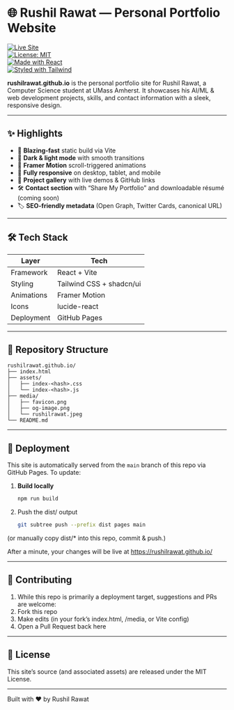 # 🌐 Rushil Rawat — Personal Portfolio Website

[![Live Site](https://img.shields.io/badge/Live-Portfolio-blue?logo=github&logoColor=white)](https://rushilrawat.github.io/)  
[![License: MIT](https://img.shields.io/badge/License-MIT-green.svg)](LICENSE)  
[![Made with React](https://img.shields.io/badge/Made%20with-React-blue?logo=react)](https://reactjs.org/)  
[![Styled with Tailwind](https://img.shields.io/badge/Styled%20with-Tailwind%20CSS-blue?logo=tailwindcss)](https://tailwindcss.com/)  

**rushilrawat.github.io** is the personal portfolio site for Rushil Rawat, a Computer Science student at UMass Amherst. It showcases his AI/ML & web development projects, skills, and contact information with a sleek, responsive design.

---

## ✨ Highlights

- 🚀 **Blazing-fast** static build via Vite  
- 🌙 **Dark & light mode** with smooth transitions  
- 🎨 **Framer Motion** scroll-triggered animations  
- 📱 **Fully responsive** on desktop, tablet, and mobile  
- 🔗 **Project gallery** with live demos & GitHub links  
- 🛠️ **Contact section** with “Share My Portfolio” and downloadable résumé (coming soon)
- 🏷️ **SEO-friendly metadata** (Open Graph, Twitter Cards, canonical URL)  

---

## 🛠️ Tech Stack

| Layer            | Tech                                                          |
| ---------------- | ------------------------------------------------------------- |
| Framework        | React + Vite                                                  |
| Styling          | Tailwind CSS + shadcn/ui                                      |
| Animations       | Framer Motion                                                 |
| Icons            | lucide-react                                                  |
| Deployment       | GitHub Pages                                                  |

---

## 📂 Repository Structure
```
rushilrawat.github.io/
├── index.html
├── assets/
│   ├── index-<hash>.css
│   └── index-<hash>.js
├── media/
│   ├── favicon.png
│   ├── og-image.png
│   └── rushilrawat.jpeg
└── README.md
```
---

## 🚀 Deployment

This site is automatically served from the `main` branch of this repo via GitHub Pages. To update:

1. **Build locally**  
   ```bash
   npm run build
2. Push the dist/ output
   ```bash
   git subtree push --prefix dist pages main
(or manually copy dist/* into this repo, commit & push.)

After a minute, your changes will be live at https://rushilrawat.github.io/

---


## 🤝 Contributing
1. While this repo is primarily a deployment target, suggestions and PRs are welcome:
2. Fork this repo
3. Make edits (in your fork’s index.html, /media, or Vite config)
4. Open a Pull Request back here

---

## 📜 License
This site’s source (and associated assets) are released under the MIT License.

--- 

Built with ❤️ by Rushil Rawat


